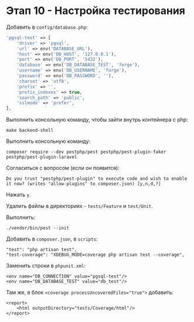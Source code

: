 # Этап 10 - Настройка тестирования

Добавить в `config/database.php`:

```php
'pgsql-test' => [
    'driver' => 'pgsql',
    'url' => env('DATABASE_URL'),
    'host' => env('DB_HOST', '127.0.0.1'),
    'port' => env('DB_PORT', '5432'),
    'database' => env('DB_DATABASE_TEST', 'forge'),
    'username' => env('DB_USERNAME', 'forge'),
    'password' => env('DB_PASSWORD', ''),
    'charset' => 'utf8',
    'prefix' => '',
    'prefix_indexes' => true,
    'search_path' => 'public',
    'sslmode' => 'prefer',
],
```

Выполнить консольную команду, чтобы зайти внутрь контейнера с php:

```
make backend-shell
```

Выполнить консольную команду:

```
composer require --dev pestphp/pest pestphp/pest-plugin-faker pestphp/pest-plugin-laravel
```

Согласиться с вопросом (если он появится):

```
Do you trust "pestphp/pest-plugin" to execute code and wish to enable it now? (writes "allow-plugins" to composer.json) [y,n,d,?] 
```

Нажать `y`.

Удалить файлы в директориях - `tests/Feature` и `test/Unit`.

Выполнить:

```
./vendor/bin/pest --init
```

Добавить в `composer.json`, в `scripts`:

```
"test": "php artisan test",
"test-coverage": "XDEBUG_MODE=coverage php artisan test --coverage",
```

Заменить строки в `phpunit.xml`:

```
<env name="DB_CONNECTION" value="pgsql-test"/>
<env name="DB_DATABASE_TEST" value="db_test"/>
```

Там же, в блок `<coverage processUncoveredFiles="true">` добавить:
```
<report>
    <html outputDirectory="tests/Coverage/html"/>
</report>
```
